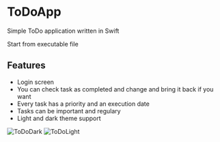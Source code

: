 # ToDoApp
Simple ToDo application written in Swift

Start from executable file

## Features

- Login screen
- You can check task as completed and change and bring it back if you want
- Every task has a priority and an execution date
- Tasks can be important and regulary
- Light and dark theme support

![ToDoDark](https://user-images.githubusercontent.com/61458847/219966293-e4958f19-cbd6-44bf-a6c1-0118f35b040f.png)
![ToDoLight](https://user-images.githubusercontent.com/61458847/219966295-7c8dd83e-4bf6-4a48-b944-7a6b3d8e0738.png)
